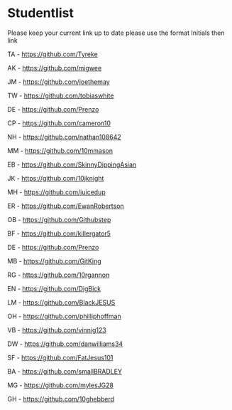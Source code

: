 Studentlist
===========

Please keep your current link up to date
please use the format Initials then link

TA - https://github.com/Tyreke

AK - https://github.com/migwee

JM - https://github.com/joethemay

TW - https://github.com/tobiaswhite

DE - https://github.com/Prenzo

CP - https://github.com/cameron10

NH - https://github.com/nathan108642

MM - https://github.com/10mmason

EB - https://github.com/SkinnyDippingAsian

JK - https://github.com/10jknight

MH - https://github.com/juicedup

ER - https://github.com/EwanRobertson

OB - https://github.com/Githubstep

BF - https://github.com/killergator5

DE - https://github.com/Prenzo

MB - https://github.com/GitKing

RG - https://github.com/10rgannon

EN - https://github.com/DigBick

LM - https://github.com/BlackJESUS

OH - https://github.com/philliphoffman

VB - https://github.com/vinnig123

DW - https://github.com/danwilliams34

SF - https://github.com/FatJesus101

BA - https://github.com/smallBRADLEY

MG - https://github.com/mylesJG28

GH - https://github.com/10ghebberd
